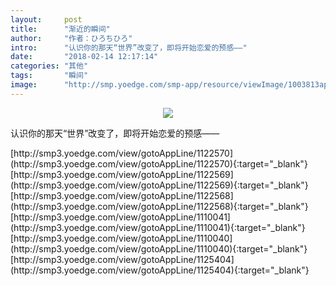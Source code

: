 ```yaml
---
layout:     post
title:      "渐近的瞬间"
author:     "作者：ひろちひろ"
intro:      "认识你的那天“世界”改变了，即将开始恋爱的预感——"
date:       "2018-02-14 12:17:14"
categories: "其他"
tags:       "瞬间"
image:      "http://smp.yoedge.com/smp-app/resource/viewImage/1003813appline.png"
---
```

<div style="text-align: center">
<p><img src="http://smp.yoedge.com/smp-app/resource/viewImage/1003813appline.png"/></p>
</div>
<p class="post-meta">
<span>认识你的那天“世界”改变了，即将开始恋爱的预感——</span>
</p>
[http://smp3.yoedge.com/view/gotoAppLine/1122570](http://smp3.yoedge.com/view/gotoAppLine/1122570){:target="_blank"}
[http://smp3.yoedge.com/view/gotoAppLine/1122569](http://smp3.yoedge.com/view/gotoAppLine/1122569){:target="_blank"}
[http://smp3.yoedge.com/view/gotoAppLine/1122568](http://smp3.yoedge.com/view/gotoAppLine/1122568){:target="_blank"}
[http://smp3.yoedge.com/view/gotoAppLine/1110041](http://smp3.yoedge.com/view/gotoAppLine/1110041){:target="_blank"}
[http://smp3.yoedge.com/view/gotoAppLine/1110040](http://smp3.yoedge.com/view/gotoAppLine/1110040){:target="_blank"}
[http://smp3.yoedge.com/view/gotoAppLine/1125404](http://smp3.yoedge.com/view/gotoAppLine/1125404){:target="_blank"}


